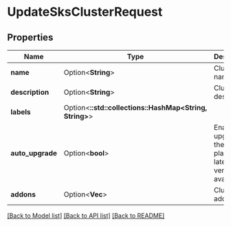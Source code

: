 # UpdateSksClusterRequest

## Properties

Name | Type | Description | Notes
------------ | ------------- | ------------- | -------------
**name** | Option<**String**> | Cluster name | [optional]
**description** | Option<**String**> | Cluster description | [optional]
**labels** | Option<**::std::collections::HashMap<String, String>**> |  | [optional]
**auto_upgrade** | Option<**bool**> | Enable auto upgrade of the control plane to the latest patch version available | [optional]
**addons** | Option<**Vec<String>**> | Cluster addons | [optional]

[[Back to Model list]](../README.md#documentation-for-models) [[Back to API list]](../README.md#documentation-for-api-endpoints) [[Back to README]](../README.md)


